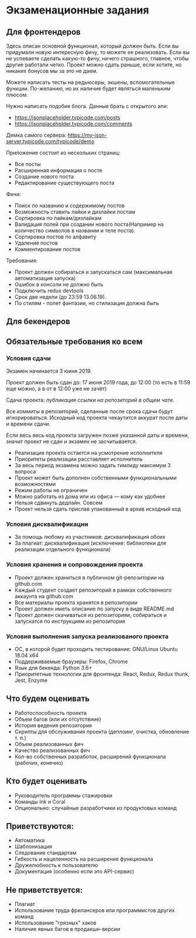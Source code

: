 Экзаменационные задания
=======================

Для фронтендеров
----------------

Здесь описан основной функционал, который должен быть. Если вы придумали новую интересную фичу, 
то можете ее реализовать. Если вы не успеваете сделать какую-то фичу, ничего страшного, главное, 
чтобы другие работали четко. Проект можно сдать раньше, если хотите, но никаких бонусов мы за это 
не даем.

Можете написать тесты на редьюсеры, экшены, вспомогательные функции. По-желанию, но их наличие 
будет являться маленьким плюсом.

Нужно написать подобие блога. Данные брать с открытого апи:

- https://jsonplaceholder.typicode.com/posts
- https://jsonplaceholder.typicode.com/comments

Демка самого сервера: https://my-json-server.typicode.com/typicode/demo

Приложение состоит из нескольких страниц:

- Все посты
- Расширенная информация о посте
- Создание нового поста
- Редактирование существующего поста

Фичи:

- Поиск по названию и содержимому постов
- Возможность ставить лайки и дизлайки постам
- Сортировка по лайкам/дизлайкам
- Валидация полей при создании нового поста(Например на количество символов в названии и теле поста). 
- Сортировка постов по алфавиту
- Удаление постов
- Комментирование постов

Требования:

- Проект должен собираться и запускаться сам (максимальная автоматизация запуска)
- Ошибок в консоли не должно быть
- Подключить redux devtools
- Срок две недели (до 23:59 13.06.19).
- По стилям - полет фантазии, но стилизация должна быть


Для бекендеров 
--------------

Обязательные требования ко всем
-------------------------------

### Условия сдачи

Экзамен начинается 3 юиня 2019.

Проект должен быть сдан до: 17 июня 2019 года, до 12:00 (то есть в 11:59 еще можно, а в от в 12:00 уже не зачёт)

Сдача проекта: *публикация ссылки на репозиторий в общем чате.*

Все коммиты в репозиторий, сделанные после срока сдачи будут игнорироваться. Исходный код проекта чекаутится
аккурат после даты и времени сдачи.

Если весь весь код проекта загружен позже указанной даты и времени, значит проект не сдан и экзамен не засчитывается.

- Реализация проекта остается на усмотрение исполнителя
- Приоритеты реализации расставляет исполнитель
- За весь период экзамена можно задать тимлиду максимум 3 вопроса
- Проект может быть дополнен собственными функциональными возможностями
- Режим работы не ограничен
- Можно работать из дома или из офиса &mdash; кому как удобнее
- Нельзя сдвинуть дедлайн. Совсем
- Проект нельзя сдать прислав упакованный в архив исходный код

### Условия дисквалификации

- За помощь любому из участников: дисквалификация обоих
- За плагиат: дисквалификация (исключение: библиотеки для реализации отдельного функционала)

### Условия хранения и сопровождения проекта

- Проект должен храниться в публичном git-репозитории на github.com
- Каждый студент создает репозиторий в рамках собственного аккаунта на github.com
- Все материалы проекта хранятся в репозитории
- Проект должен иметь описание по запуску в виде README.md
- Проект должен скачиваться из репозиторияи, собираться и запускатся по инструкциям из репозитория

### Условия выполнения запуска реализованого проекта

- ОС, в которой будет проходить тестирование: GNU/Linux Ubuntu 18.04 x64
- Поддерживаемые браузеры: Firefox, Chrome
- Язык для бекенда: Python 3.6+
- Приоритетные технологии для фронтенда: React, Redux, Redux thunk, Jest, Enzyme

Что будем оценивать
-------------------

- Работоспособность проекта
- Объем багов (или их отсутствиие)
- История ведения репозитория
- Скрипты для обслуживания проекта (деплоинг, очистка, обновление т. п.)
- Объем реализованных фич
- Качество реализованных фич
- Кол-во собственных разработок, расширений функционала (рабочих, конечно)

Кто будет оценивать
-------------------

- Руководитель программы стажировки
- Команды Ink и Coral
- Опционально: случайные разработчики из продуктовых команд

Приветствуются:
---------------

- Автоматика
- Шаблонизация
- Следование стандартам
- Гибкость и нацеленность на расширение функционала
- Дружелюбность к пользователю
- Документация (особенно если это API-сервис)


Не приветствуется:
------------------

- Плагиат
- Использование труда фрилансеров или программистов других команд
- Использование "грязных" хаков
- Наличие явных багов в продакшн-версии
